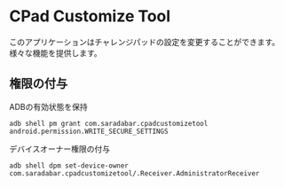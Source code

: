 # CPad Customize Tool

このアプリケーションはチャレンジパッドの設定を変更することができます。  
様々な機能を提供します。

## 権限の付与

ADBの有効状態を保持
```
adb shell pm grant com.saradabar.cpadcustomizetool android.permission.WRITE_SECURE_SETTINGS
```

デバイスオーナー権限の付与
```
adb shell dpm set-device-owner com.saradabar.cpadcustomizetool/.Receiver.AdministratorReceiver
```
